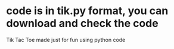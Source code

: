 # code is in tik.py format, you can download and check the code
Tik Tac Toe made just for fun using python code


